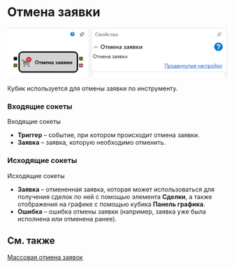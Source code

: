 # Отмена заявки

![Designer Cancellations 00](../../../../../../images/designer_cancellations_00.png)

Кубик используется для отмены заявки по инструменту.

### Входящие сокеты

Входящие сокеты

- **Триггер** – событие, при котором происходит отмена заявки.
- **Заявка** – заявка, которую необходимо отменить.

### Исходящие сокеты

Исходящие сокеты

- **Заявка** – отмененная заявка, которая может использоваться для получения сделок по ней с помощью элемента **Сделки**, а также отображения на графике с помощью кубика **Панель графика**.
- **Ошибка** – ошибка отмены заявки (например, заявка уже была исполнена или отменена ранее).

## См. также

[Массовая отмена заявок](mass_cancel.md)

